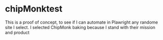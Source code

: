 # chipMonktest
This is a proof of concept, to see if I can automate in Plawright any randome site I select. 
I selected ChipMonk baking because I stand with their mission and product
